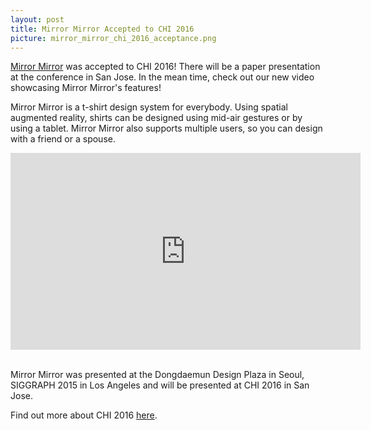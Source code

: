```yaml
---
layout: post
title: Mirror Mirror Accepted to CHI 2016
picture: mirror_mirror_chi_2016_acceptance.png
---
```


<a href = "../../../../projects/mirror/">Mirror Mirror</a> was accepted to CHI 2016! There will be a paper presentation at the conference in San Jose. In the mean time, check out our new video showcasing Mirror Mirror's features!

Mirror Mirror is a t-shirt design system for everybody. Using spatial augmented reality, shirts can be designed using mid-air gestures or by using a tablet. Mirror Mirror also supports multiple users, so you can design with a friend or a spouse.

<div class = "videoWrapper"><iframe width = "560" height = "315" src = "https://www.youtube.com/embed/ZI5mod9MCh4" frameborder = "0" allowfullscreen></iframe></div><br>

Mirror Mirror was presented at the Dongdaemun Design Plaza in Seoul, SIGGRAPH 2015 in Los Angeles and will be presented at CHI 2016 in San Jose.

Find out more about CHI 2016 <a href = "https://chi2016.acm.org/wp/">here</a>.